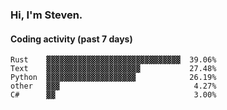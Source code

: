 ### Hi, I'm Steven.

#### Coding activity (past 7 days)
```
Rust    ▓▓▓▓▓▓▓▓▓▓▓▓▓▓▓▓▓▓▓▓▓▓▓▓▓▓▓▓▓▓  39.06%
Text    ▓▓▓▓▓▓▓▓▓▓▓▓▓▓▓▓▓▓▓▓▓           27.48%
Python  ▓▓▓▓▓▓▓▓▓▓▓▓▓▓▓▓▓▓▓▓            26.19%
other   ▓▓▓                              4.27%
C#      ▓▓                               3.00%
```
